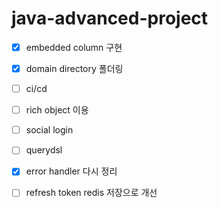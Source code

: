 # java-advanced-project
- [x] embedded column 구현
- [x] domain directory 폴더링
- [ ] ci/cd
- [ ] rich object 이용
- [ ] social login
- [ ] querydsl
- [x] error handler 다시 정리
- [ ] refresh token redis 저장으로 개선

